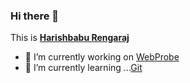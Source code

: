 ### Hi there 👋

This is **[Harishbabu Rengaraj](https://reharish.github.io)**  

- 🔭 I’m currently working on [WebProbe](https://github.com/reharish/WebProbe)
- 🌱 I’m currently learning ...[Git](https://github.com/gitlabhq/gitlabhq)
